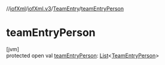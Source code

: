 //[iofXml](../../../index.md)/[iofXml.v3](../index.md)/[TeamEntry](index.md)/[teamEntryPerson](team-entry-person.md)

# teamEntryPerson

[jvm]\
protected open val [teamEntryPerson](team-entry-person.md): [List](https://docs.oracle.com/javase/8/docs/api/java/util/List.html)<[TeamEntryPerson](../-team-entry-person/index.md)>
